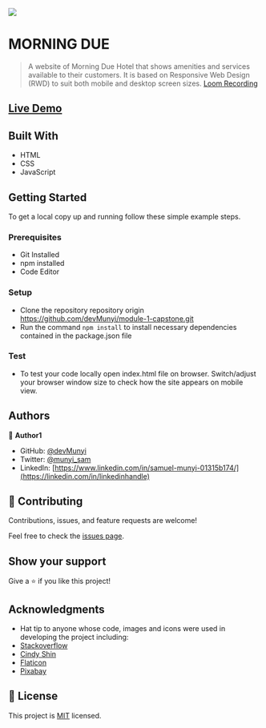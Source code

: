 ![](https://img.shields.io/badge/Microverse-blueviolet)

# MORNING DUE 

> A website of Morning Due Hotel that shows amenities and services available to their
customers.
> It is based on Responsive Web Design (RWD) to suit both mobile and desktop screen sizes.
> [Loom Recording](https://www.loom.com/share/5b9a9a8087b843778c7277f015f24ede/)

## [Live Demo](https://devmunyi.github.io/module-1-capstone/)


## Built With

- HTML 
- CSS
- JavaScript

## Getting Started

To get a local copy up and running follow these simple example steps.

### Prerequisites
- Git Installed
- npm installed
- Code Editor

### Setup
- Clone the repository repository origin https://github.com/devMunyi/module-1-capstone.git
- Run the command `npm install` to install necessary dependencies contained in the package.json file

### Test
- To test your code locally open index.html file on browser. Switch/adjust your browser window size to check how the site appears on mobile view.

## Authors

👤 **Author1**

- GitHub: [@devMunyi](https://github.com/devMunyi)
- Twitter: [@munyi_sam](https://twitter.com/twitterhandle)
- LinkedIn: [https://www.linkedin.com/in/samuel-munyi-01315b174/](https://linkedin.com/in/linkedinhandle)


## 🤝 Contributing

Contributions, issues, and feature requests are welcome!

Feel free to check the [issues page](../../issues/).

## Show your support

Give a ⭐️ if you like this project!

## Acknowledgments

- Hat tip to anyone whose code, images and icons were used in developing the project including:
- [Stackoverflow](https://stackoverflow.com/)
- [Cindy Shin](https://www.behance.net/adagio07)
- [Flaticon](https://www.flaticon.com/)
- [Pixabay](https://pixabay.com/)


## 📝 License

This project is [MIT](https://github.com/devMunyi/module-1-capstone/blob/create_mobile_and_desktop_version/MIT.md) licensed.

